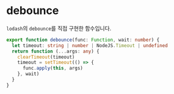 # debounce

`lodash`의 `debounce`를 직접 구현한 함수입니다.

```typescript title="services/utils/index.ts"
export function debounce(func: Function, wait: number) {
  let timeout: string | number | NodeJS.Timeout | undefined
  return function (...args: any) {
    clearTimeout(timeout)
    timeout = setTimeout(() => {
      func.apply(this, args)
    }, wait)
  }
}
```
